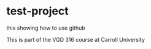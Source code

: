 # test-project
this showing how to use github

This is part of the VGD 316 course at Carroll University
